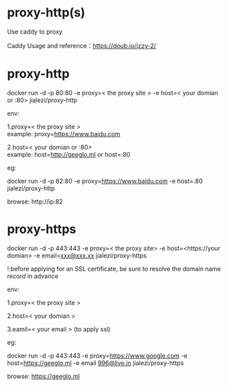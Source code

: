 # proxy-http(s)
Use caddy to proxy

Caddy Usage and reference：https://doub.io/jzzy-2/

# proxy-http

docker run -d -p 80:80 -e proxy=< the proxy site > -e host=< your domian or :80>  jialezi/proxy-http

env:

1.proxy=< the proxy site >    
example: proxy=https://www.baidu.com

2.host=< your domian or :80>    
example: host=http://geeglo.ml  or host=:80


eg:

docker run -d -p 82:80 -e proxy=https://www.baidu.com -e host=:80 jialezi/proxy-http

browse: http://ip:82


# proxy-https

docker run -d -p 443:443 -e proxy=< the proxy site> -e host=<https://your domian> -e email=xxx@xxx.xx jialezi/proxy-https


!:before applying for an SSL certificate, be sure to resolve the domain name record in advance 


env:

1.proxy=< the proxy  site >


2.host=< your domian > 


3.eamil=< your email > (to apply ssl)

eg:

docker run -d -p 443:443 -e proxy=https://www.google.com -e host=https://geeglo.ml -e email 996@live.in jialezi/proxy-https

browse: https://geeglo.ml
